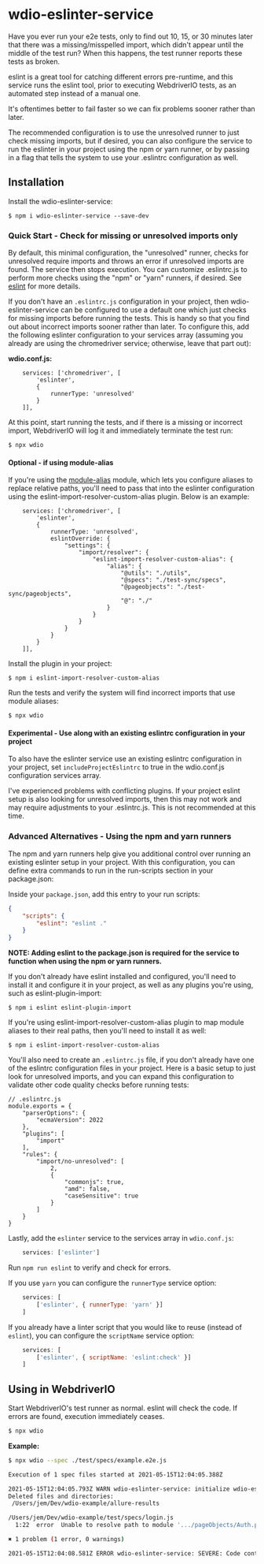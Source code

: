 # wdio-eslinter-service

Have you ever run your e2e tests, only to find out 10, 15, or 30 minutes later that there was a missing/misspelled import, which didn't appear until the middle of the test run?  When this happens, the test runner reports these tests as broken.

eslint is a great tool for catching different errors pre-runtime, and this service runs the eslint tool, prior to executing WebdriverIO tests, as an automated step instead of a manual one.

It's oftentimes better to fail faster so we can fix problems sooner rather than later.

The recommended configuration is to use the unresolved runner to just check missing imports, but if desired, you can also configure the service to run the eslinter in your project using the npm or yarn runner, or by passing in a flag that tells the system to use your .eslintrc configuration as well.

## Installation

Install the wdio-eslinter-service:

```
$ npm i wdio-eslinter-service --save-dev 
```


### Quick Start - Check for missing or unresolved imports only

By default, this minimal configuration, the "unresolved" runner, checks for unresolved require imports and throws an error if unresolved imports are found. The service then stops execution. You can customize .eslintrc.js to perform more checks using the "npm" or "yarn" runners, if desired. See [eslint](https://www.npmjs.com/package/eslint) for more details.

If you don't have an `.eslintrc.js` configuration in your project, then wdio-eslinter-service can be configured to use a default one which just checks for missing imports before running the tests. This is handy so that you find out about incorrect imports sooner rather than later. To configure this, add the following eslinter configuration to your services array (assuming you already are using the chromedriver service; otherwise, leave that part out):

**wdio.conf.js:**
```
    services: ['chromedriver', [
        'eslinter',
        {
            runnerType: 'unresolved'
        }
    ]],
```

At this point, start running the tests, and if there is a missing or incorrect import, WebdriverIO will log it and immediately terminate the test run:

```
$ npx wdio
```


#### Optional - if using module-alias

If you're using the [module-alias](https://www.npmjs.com/package/module-alias) module, which lets you configure aliases to replace relative paths, you'll need to pass that into the eslinter configuration using the eslint-import-resolver-custom-alias plugin. Below is an example:

```
    services: ['chromedriver', [
        'eslinter',
        {
            runnerType: 'unresolved',
            eslintOverride: {
                "settings": {
                    "import/resolver": {
                        "eslint-import-resolver-custom-alias": {
                            "alias": {
                                "@utils": "./utils",
                                "@specs": "./test-sync/specs",
                                "@pageobjects": "./test-sync/pageobjects",
                                "@": "./"
                            }
                        }
                    }
                }
            }
        }
    ]],
```

Install the plugin in your project:

```
$ npm i eslint-import-resolver-custom-alias
```

Run the tests and verify the system will find incorrect imports that use module aliases:

```
$ npx wdio
```

#### Experimental - Use along with an existing eslintrc configuration in your project

To also have the eslinter service use an existing eslintrc configuration in your project, set `includeProjectEslintrc` to true in the wdio.conf.js configuration services array.

I've experienced problems with conflicting plugins. If your project eslint setup is also looking for unresolved imports, then this may not work and may require adjustments to your .eslintrc.js. This is not recommended at this time.


### Advanced Alternatives - Using the npm and yarn runners

The npm and yarn runners help give you additional control over running an existing eslinter setup in your project. With this configuration, you can define extra commands to run in the run-scripts section in your package.json:

Inside your `package.json`, add this entry to your run scripts:

```json
{
    "scripts": {
        "eslint": "eslint ."
    }
}
```

**NOTE: Adding eslint to the package.json is required for the service to function when using the npm or yarn runners.**

If you don't already have eslint installed and configured, you'll need to install it and configure it in your project, as well as any plugins you're using, such as eslint-plugin-import:

```
$ npm i eslint eslint-plugin-import
```

If you're using eslint-import-resolver-custom-alias plugin to map module aliases to their real paths, then you'll need to install it as well:

```
$ npm i eslint-import-resolver-custom-alias
```

You'll also need to create an `.eslintrc.js` file, if you don't already have one of the eslintrc configuration files in your project. Here is a basic setup to just look for unresolved imports, and you can expand this configuration to validate other code quality checks before running tests:

```
// .eslintrc.js
module.exports = {
    "parserOptions": {
        "ecmaVersion": 2022
    },
    "plugins": [
        "import"
    ],
    "rules": {
        "import/no-unresolved": [
            2,
            {
                "commonjs": true,
                "amd": false,
                "caseSensitive": true
            }
        ]
    }
}
```

Lastly, add the `eslinter` service to the services array in `wdio.conf.js`:

```javascript
    services: ['eslinter']
```

Run `npm run eslint` to verify and check for errors.

If you use `yarn` you can configure the `runnerType` service option:

```javascript
    services: [
        ['eslinter', { runnerType: 'yarn' }]
    ]
```

If you already have a linter script that you would like to reuse (instead of `eslint`), you can configure the `scriptName` service option:

```javascript
    services: [
        ['eslinter', { scriptName: 'eslint:check' }]
    ]
```

## Using in WebdriverIO

Start WebdriverIO's test runner as normal. eslint will check the code. If errors are found, execution immediately ceases.

```bash
$ npx wdio
```


**Example:**

```bash
$ npx wdio --spec ./test/specs/example.e2e.js 

Execution of 1 spec files started at 2021-05-15T12:04:05.388Z

2021-05-15T12:04:05.793Z WARN wdio-eslinter-service: initialize wdio-eslint-service using npm runner.
Deleted files and directories:
 /Users/jem/Dev/wdio-example/allure-results

/Users/jem/Dev/wdio-example/test/specs/login.js
  1:22  error  Unable to resolve path to module '.../pageObjects/Auth.page'  import/no-unresolved

✖ 1 problem (1 error, 0 warnings)

2021-05-15T12:04:08.581Z ERROR wdio-eslinter-service: SEVERE: Code contains eslint errors or eslint not installed.
```

